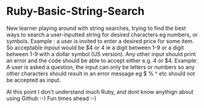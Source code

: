 Ruby-Basic-String-Search
========================

New learner playing around with string searches, trying to find the best ways to search a user-inputted string for desired characters eg numbers, or symbols.
Example : a user is invited to enter a desired price for some item. So acceptable inpout would be $4 or 4 ie a digit between 1-9 or a digit between 1-9 with a dollar symbol (US version).
Any other input should print an error and the code should be able to accept either e.g. 4 or $4.
Example:
A user is asked a question, the input can only be letters or numbers so any other characters should result in an error message eg $ % ^ etc should not be accepted as input.

At this point I don't understand much Ruby, and dont know anythign about using Github :-) Fun times ahead :-) 

